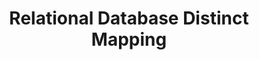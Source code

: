 ---
title: Relational Database Distinct Mapping
description: A simple example of a mapping containing a distinct operator.
---